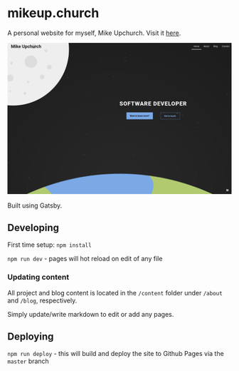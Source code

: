 # mikeup.church

A personal website for myself, Mike Upchurch. Visit it [here](http://www.mikeup.church).

![The space-themed homepage of mikeup.church.](./content/about/mikeup.church/mikeup-home.png)

Built using Gatsby.

## Developing

First time setup: `npm install`

`npm run dev` - pages will hot reload on edit of any file

### Updating content

All project and blog content is located in the `/content` folder under `/about` and `/blog`, respectively.

Simply update/write markdown to edit or add any pages.

## Deploying

`npm run deploy` - this will build and deploy the site to Github Pages via the `master` branch
